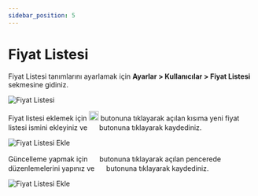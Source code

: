 ```yaml
---
sidebar_position: 5
---
```


# Fiyat Listesi

Fiyat Listesi tanımlarını ayarlamak için **Ayarlar > Kullanıcılar > Fiyat Listesi** sekmesine gidiniz. 

![Fiyat Listesi](/img/ayarlar/fiyat-listesi.png)

Fiyat listesi eklemek için <img src="/img/ayarlar/fiyat-listesi-ekle-buton.png" height="20"/> butonuna tıklayarak açılan kısıma yeni fiyat listesi ismini ekleyiniz ve <img src="/img/butonlar/kaydet-buton-4.png" height="16"/> butonuna tıklayarak kaydediniz.

![Fiyat Listesi Ekle](/img/ayarlar/fiyat-listesi-ekle.png)

Güncelleme yapmak için <img src="/img/butonlar/duzenle-buton-2.png" height="16"/> butonuna tıklayarak açılan pencerede düzenlemelerini yapınız ve <img src="/img/butonlar/kaydet-buton-4.png" height="16"/> butonuna tıklayarak kaydediniz.

![Fiyat Listesi Ekle](/img/ayarlar/fiyat-listesi-duzenle.png)

